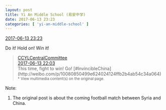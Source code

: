 ```yaml
---
layout: post
title: Yi An Middle School (易安中学)
date: 2017-06-13 23:23
categories: [ 'yi-an-middle-school' ]
---
```


<div class="weibo-info">
  <a href="http://weibo.com/6074218720/F7GzZ5wFk">2017-06-13 23:23</a>
</div>

Do it! Hold on! Win it!

<!-- more -->

> <div class="weibo-post-name">
>   <a href="http://weibo.com/u/3937348351">CCYLCentralCommittee</a>
> </div>
> <div class="weibo-info">
>   <a href="http://weibo.com/3937348351/F7G3mrkCe">2017-06-13 22:03</a>
> </div>
> This time, fight to win! Go! [#InvincibleChina](http://weibo.com/p/10080850499e624024124ffb2b4ab54c34a064)  
> <small>* View multimedia content(s) on the original page.</small>

Note:
1. The original post is about the coming football match between Syria and China.

